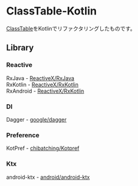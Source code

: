 # ClassTable-Kotlin

[ClassTable](https://github.com/ShoMasegi/ClassTable)をKotlinでリファクタリングしたものです。

## Library

### Reactive
RxJava - [ReactiveX/RxJava](https://github.com/ReactiveX/RxJava)   
RxKotlin - [ReactiveX/RxKotlin](https://github.com/ReactiveX/RxKotlin)  
RxAndroid - [ReactiveX/RxKotlin](https://github.com/ReactiveX/RxAndroid)

### DI
Dagger - [google/dagger](https://github.com/google/dagger)

### Preference
KotPref - [chibatching/Kotpref](https://github.com/chibatching/Kotpref)

### Ktx
android-ktx - [android/android-ktx](https://github.com/android/android-ktx)
